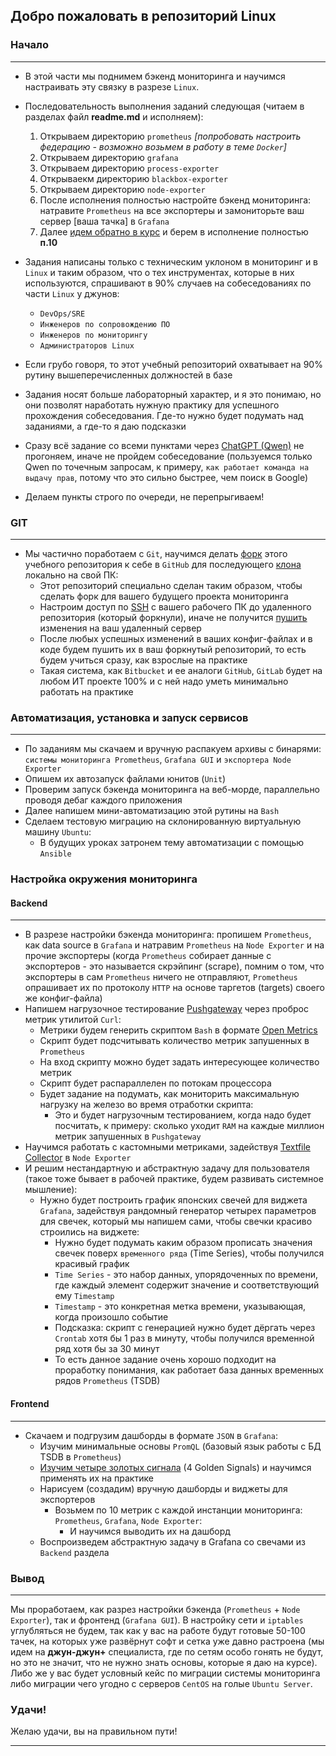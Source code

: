 ## Добро пожаловать в репозиторий Linux

### Начало
---
- В этой части мы поднимем бэкенд мониторинга и научимся настраивать эту связку в разрезе `Linux`.
- Последовательность выполнения заданий следующая (читаем в разделах файл **readme.md** и исполняем):
  1. Открываем директорию `prometheus` _[попробовать настроить федерацию - возможно возьмем в работу в теме `Docker`]_
  2. Открываем директорию `grafana`
  3. Открываем директорию `process-exporter`
  4. Открываекм директорию `blackbox-exporter`
  5. Открываем директорию `node-exporter`
  6. После исполнения полностью настройте бэкенд мониторинга: натравите `Prometheus` на все экспортеры и замониторьте ваш сервер [ваша тачка] в `Grafana`
  7. Далее [идем обратно в курс](https://teletype.in/@lamjob/wjNvt64l77l "Основной раздел обучения") и берем в исполнение полностью **п.10**

- Задания написаны только с техническим уклоном в мониторинг и в `Linux` и таким образом, что о тех инструментах, которые в них используются, спрашивают в 90% случаев на собеседованиях по части `Linux` у джунов:
  - `DevOps/SRE`
  - `Инженеров по сопровождению ПО`
  - `Инженеров по мониторингу`
  - `Администраторов Linux`
- Если грубо говоря, то этот учебный репозиторий охватывает на 90% рутину вышеперечисленных должностей в базе
- Задания носят больше лабораторный характер, и я это понимаю, но они позволят наработать нужную практику для успешного прохождения собеседования. Где-то нужно будет подумать над заданиями, а где-то я даю подсказки

- Сразу всё задание со всеми пунктами через [ChatGPT (Qwen)](https://chat.qwenlm.ai/ "Переход на оф. сайт Qwen.") не прогоняем, иначе не пройдем собеседование (пользуемся только Qwen по точечным запросам, к примеру, `как работает команда на выдачу прав`, потому что это сильно быстрее, чем поиск в Google)

- Делаем пункты строго по очереди, не перепрыгиваем!

### GIT
---
- Мы частично поработаем с `Git`, научимся делать [форк](https://habr.com/ru/companies/yandex_praktikum/articles/700708/ "Форк (Fork) — собственное ответвление (fork) какого-то проекта. Это означает, что GitHub создаст вашу собственную копию проекта, данная копия будет находиться в вашем пространстве имён, и вы сможете легко делать изменения путём отправки (push) изменений.") этого учебного репозитория к себе в `GitHub` для последующего [клона](https://git-scm.com/book/ru/v2/%d0%9e%d1%81%d0%bd%d0%be%d0%b2%d1%8b-Git-%d0%a1%d0%be%d0%b7%d0%b4%d0%b0%d0%bd%d0%b8%d0%b5-Git-%d1%80%d0%b5%d0%bf%d0%be%d0%b7%d0%b8%d1%82%d0%be%d1%80%d0%b8%d1%8f#r_git_cloning "Для получения копии существующего Git-репозитория, например, проекта, в который вы хотите внести свой вклад, необходимо использовать команду git clone.") локально на свой ПК:
  - Этот репозиторий специально сделан таким образом, чтобы сделать форк для вашего будущего проекта мониторинга
  - Настроим доступ по [SSH](https://docs.github.com/en/authentication/connecting-to-github-with-ssh/generating-a-new-ssh-key-and-adding-it-to-the-ssh-agent "Генерация нового ключа SSH и добавление его в ssh-agent.") с вашего рабочего ПК до удаленного репозитория (который форкнули), иначе не получится [пушить](https://git-scm.com/book/ru/v2/%D0%9E%D1%81%D0%BD%D0%BE%D0%B2%D1%8B-Git-%D0%A0%D0%B0%D0%B1%D0%BE%D1%82%D0%B0-%D1%81-%D1%83%D0%B4%D0%B0%D0%BB%D1%91%D0%BD%D0%BD%D1%8B%D0%BC%D0%B8-%D1%80%D0%B5%D0%BF%D0%BE%D0%B7%D0%B8%D1%82%D0%BE%D1%80%D0%B8%D1%8F%D0%BC%D0%B8 "Когда вы хотите поделиться своими наработками, вам необходимо отправить их в удалённый репозиторий. Команда для этого действия простая: git push <remote-name> <branch-name>.") изменения на ваш удаленный сервер
  - После любых успешных изменений в ваших конфиг-файлах и в коде будем пушить их в ваш форкнутый репозиторий, то есть будем учиться сразу, как взрослые на практике
  - Такая система, как `Bitbucket` и ее аналоги `GitHub`, `GitLab` будет на любом ИТ проекте 100% и с ней надо уметь минимально работать на практике

### Автоматизация, установка и запуск сервисов
---
- По заданиям мы скачаем и вручную распакуем архивы с бинарями: `системы мониторинга Prometheus`, `Grafana GUI` и `экспортера Node Exporter`
- Опишем их автозапуск файлами юнитов (`Unit`)
- Проверим запуск бэкенда мониторинга на веб-морде, параллельно проводя дебаг каждого приложения
- Далее напишем мини-автоматизацию этой рутины на `Bash`
- Сделаем тестовую миграцию на склонированную виртуальную машину `Ubuntu`:
  - В будущих уроках затронем тему автоматизации с помощью `Ansible`

### Настройка окружения мониторинга

#### Backend
---
- В разрезе настройки бэкенда мониторинга: пропишем `Prometheus`, как data source в `Grafana` и натравим `Prometheus` на `Node Exporter` и на прочие экспортеры (когда `Prometheus` собирает данные с экспортеров - это называется скрэйпинг (scrape), помним о том, что экспортеры в сам `Prometheus` ничего не отправляют, `Prometheus` опрашивает их по протоколу `HTTP` на основе таргетов (targets) своего же конфиг-файла)
- Напишем нагрузочное тестирование [Pushgateway](https://github.com/prometheus/pushgateway "Pushgateway — это компонент экосистемы Prometheus, предназначенный для приема и хранения метрик, которые нельзя собирать традиционным способом через pull-модель (т.е., когда Prometheus сам запрашивает данные у целевого сервиса). Pushgateway позволяет приложениям или скриптам отправлять (push) метрики на специальный промежуточный сервер, откуда их уже может собирать Prometheus.") через проброс метрик утилитой `Curl`:
  - Метрики будем генерить скриптом `Bash` в формате [Open Metrics](https://github.com/prometheus/OpenMetrics/tree/main "OpenMetrics представляет собой эволюцию формата Prometheus для представления метрик, сохраняя при этом совместимость с уже существующими инструментами и данными.")
  - Скрипт будет подсчитывать количество метрик запушенных в `Prometheus`
  - На вход скрипту можно будет задать интересующее количество метрик
  - Скрипт будет распараллелен по потокам процессора
  - Будет задание на подумать, как мониторить максимальную нагрузку на железо во время отработки скрипта:
    - Это и будет нагрузочным тестированием, когда надо будет посчитать, к примеру: сколько уходит `RAM` на каждые миллион метрик запушенных в `Pushgateway` 
- Научимся работать с кастомными метриками, задействуя [Textfile Collector](https://github.com/prometheus/node_exporter "Textfile Collector — это дополнительный компонент Node Exporter , который позволяет экспортировать метрики, записанные в текстовые файлы на диске, в формате, понятном для Prometheus. Это удобный способ собирать данные, которые не могут быть получены напрямую через системные вызовы или интерфейсы, но могут быть сгенерированы скриптами или другими программами.") в `Node Exporter`
- И решим нестандартную и абстрактную задачу для пользователя (такое тоже бывает в рабочей практике, будем развивать системное мышление):
  - Нужно будет построить график японских свечей для виджета `Grafana`, задействуя рандомный генератор четырех параметров для свечек, который мы напишем сами, чтобы свечки красиво строились на виджете:
    - Нужно будет подумать каким образом прописать значения свечек поверх `временного ряда` (Time Series), чтобы получился красивый график
    - `Time Series` - это набор данных, упорядоченных по времени, где каждый элемент содержит значение и соответствующий ему `Timestamp`
    - `Timestamp` - это конкретная метка времени, указывающая, когда произошло событие
    - Подсказка: скрипт с генерацией нужно будет дёргать через `Сrontab` хотя бы 1 раз в минуту, чтобы получился временной ряд хотя бы за 30 минут
    - То есть данное задание очень хорошо подходит на проработку понимания, как работает база данных временных рядов `Prometheus` (TSDB)

#### Frontend
---
- Скачаем и подгрузим дашборды в формате `JSON` в `Grafana`:
  - Изучим минимальные основы `PromQL` (базовый язык работы с БД TSDB в `Prometheus`)
  - [Изучим четыре золотых сигнала](https://habr.com/ru/companies/slurm/articles/546638/ "Основы распределённого мониторинга: четыре золотых сигнала.") (4 Golden Signals) и научимся применять их на практике
  - Нарисуем (создадим) вручную дашборды и виджеты для экспортеров
    - Возьмем по 10 метрик с каждой инстанции мониторинга: `Prometheus`, `Grafana`, `Node Exporter`:
      - И научимся выводить их на дашборд
  - Воспроизведем абстрактную задачу в Grafana со свечами из `Backend` раздела

### Вывод
---
Мы проработаем, как разрез настройки бэкенда (`Prometheus` + `Node Exporter`), так и фронтенд (`Grafana GUI`). В настройку сети и `iptables` углубляться не будем, так как у вас на работе будут готовые 50-100 тачек, на которых уже развёрнут софт и сетка уже давно растроена (мы идем на **джун-джун+** специалиста, где по сетям особо гонять не будут, но это не значит, что не нужно знать основы, которые я даю на курсе). Либо же у вас будет условный кейс по миграции системы мониторинга либо миграции чего угодно с серверов `CentOS` на голые `Ubuntu Server`.

### Удачи!

Желаю удачи, вы на правильном пути!

---
